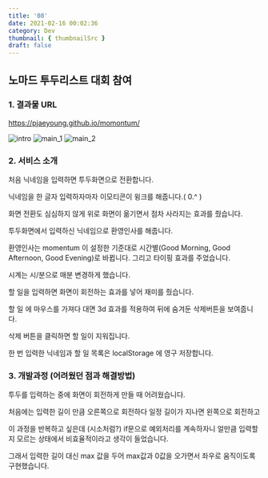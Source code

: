 ```yaml
---
title: '08'
date: 2021-02-16 00:02:36
category: Dev
thumbnail: { thumbnailSrc }
draft: false
---
```


## 노마드 투두리스트 대회 참여 

### 1. 결과물 URL

https://pjaeyoung.github.io/momontum/

![intro](https://user-images.githubusercontent.com/47022167/107963473-91db5400-6feb-11eb-84f8-9a9a310687e8.gif)
![main_1](https://user-images.githubusercontent.com/47022167/107963456-8be57300-6feb-11eb-9d79-9e5a4462b0d5.gif)
![main_2](https://user-images.githubusercontent.com/47022167/107963449-89831900-6feb-11eb-9c71-0ea71dfa65d7.gif)

### 2. 서비스 소개

처음 닉네임을 입력하면 투두화면으로 전환합니다. 

닉네임을 한 글자 입력하자마자 이모티콘이 윙크를 해줍니다.(  0.^ )

화면 전환도 심심하지 않게 위로 화면이 옮기면서 점차 사라지는 효과를 줬습니다.

투두화면에서 입력하신 닉네임으로 환영인사를 해줍니다.

환영인사는 momentum 이 설정한 기준대로 시간별(Good Morning, Good Afternoon, Good Evening)로 바뀝니다.  그리고 타이핑 효과를 주었습니다.

시계는 시/분으로 매분 변경하게 했습니다. 

할 일을 입력하면 화면이 회전하는 효과를 넣어 재미를 줬습니다. 

할 일 에 마우스를 가져다 대면 3d 효과를 적용하여 뒤에 숨겨둔 삭제버튼을 보여줍니다.

삭제 버튼을 클릭하면 할 일이 지워집니다.

한 번 입력한 닉네임과 할 일 목록은 localStorage 에 영구 저장합니다. 


### 3. 개발과정 (어려웠던 점과 해결방법)

투두를 입력하는 중에 화면이 회전하게 만들 때 어려웠습니다. 

처음에는 입력한 길이 만큼 오른쪽으로 회전하다 일정 길이가 지나면 왼쪽으로 회전하고 

이 과정을 반복하고 싶은데 (시소처럼?) if문으로 예외처리를 계속하자니 얼만큼 입력할 지 모르는 상태에서 비효율적이라고 생각이 들었습니다. 

그래서 입력한 길이 대신 max 값을 두어 max값과 0값을 오가면서 좌우로 움직이도록 구현했습니다. 